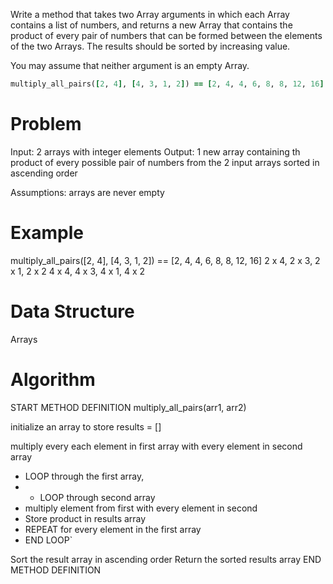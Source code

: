 Write a method that takes two Array arguments in which each Array contains a list of numbers, and returns a new Array that contains the product of every pair of numbers that can be formed between the elements of the two Arrays. The results should be sorted by increasing value.

You may assume that neither argument is an empty Array.


```ruby
multiply_all_pairs([2, 4], [4, 3, 1, 2]) == [2, 4, 4, 6, 8, 8, 12, 16]
```


# Problem

Input: 2 arrays with integer elements
Output: 1 new array containing th product of every possible pair of numbers from the 2 input arrays sorted in ascending order

Assumptions: arrays are never empty


# Example

multiply_all_pairs([2, 4], [4, 3, 1, 2]) == [2, 4, 4, 6, 8, 8, 12, 16]
2 x 4, 2 x 3, 2 x 1, 2 x 2
4 x 4, 4 x 3, 4 x 1, 4 x 2

# Data Structure

Arrays

# Algorithm

START METHOD DEFINITION multiply_all_pairs(arr1, arr2)

initialize an array to store results = []

multiply every each element in first array with every element in second array
- LOOP through the first array, 
- - LOOP through second array
- multiply element from first with every element in second
- Store product in results array
- REPEAT for every element in the first array
- END LOOP`

Sort the result array in ascending order
Return the sorted results array
END METHOD DEFINITION

